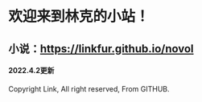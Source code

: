 # 欢迎来到林克的小站！
## 小说：<https://linkfur.github.io/novol>
#### 2022.4.2更新 
Copyright Link, All right reserved, From GITHUB.
